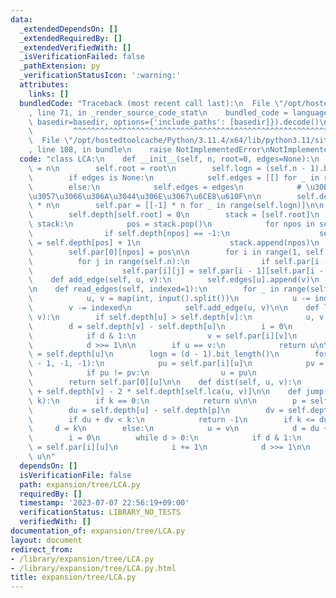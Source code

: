 ```yaml
---
data:
  _extendedDependsOn: []
  _extendedRequiredBy: []
  _extendedVerifiedWith: []
  _isVerificationFailed: false
  _pathExtension: py
  _verificationStatusIcon: ':warning:'
  attributes:
    links: []
  bundledCode: "Traceback (most recent call last):\n  File \"/opt/hostedtoolcache/Python/3.11.4/x64/lib/python3.11/site-packages/onlinejudge_verify/documentation/build.py\"\
    , line 71, in _render_source_code_stat\n    bundled_code = language.bundle(stat.path,\
    \ basedir=basedir, options={'include_paths': [basedir]}).decode()\n          \
    \         ^^^^^^^^^^^^^^^^^^^^^^^^^^^^^^^^^^^^^^^^^^^^^^^^^^^^^^^^^^^^^^^^^^^^^^^^^^^^^^^^^\n\
    \  File \"/opt/hostedtoolcache/Python/3.11.4/x64/lib/python3.11/site-packages/onlinejudge_verify/languages/python.py\"\
    , line 108, in bundle\n    raise NotImplementedError\nNotImplementedError\n"
  code: "class LCA:\n    def __init__(self, n, root=0, edges=None):\n        self.n\
    \ = n\n        self.root = root\n        self.logn = (self.n - 1).bit_length()\n\
    \        if edges is None:\n            self.edges = [[] for _ in range(n)]\n\
    \        else:\n            self.edges = edges\n            # \u30B3\u30D4\u30FC\
    \u3057\u3066\u306A\u3044\u306E\u3067\u6CE8\u610F\n\n        self.depth = [-1]\
    \ * n\n        self.par = [[-1] * n for _ in range(self.logn)]\n\n    def build(self):\n\
    \        self.depth[self.root] = 0\n        stack = [self.root]\n        while\
    \ stack:\n            pos = stack.pop()\n            for npos in self.edges[pos]:\n\
    \                if self.depth[npos] == -1:\n                    self.depth[npos]\
    \ = self.depth[pos] + 1\n                    stack.append(npos)\n            \
    \        self.par[0][npos] = pos\n\n        for i in range(1, self.logn):\n  \
    \          for j in range(self.n):\n                if self.par[i - 1][j] != -1:\n\
    \                    self.par[i][j] = self.par[i - 1][self.par[i - 1][j]]\n\n\
    \    def add_edge(self, u, v):\n        self.edges[u].append(v)\n        self.edges[v].append(u)\n\
    \n    def read_edges(self, indexed=1):\n        for _ in range(self.n - 1):\n\
    \            u, v = map(int, input().split())\n            u -= indexed\n    \
    \        v -= indexed\n            self.add_edge(u, v)\n\n    def lca(self, u,\
    \ v):\n        if self.depth[u] > self.depth[v]:\n            u, v = v, u\n\n\
    \        d = self.depth[v] - self.depth[u]\n        i = 0\n        while d > 0:\n\
    \            if d & 1:\n                v = self.par[i][v]\n            i += 1\n\
    \            d >>= 1\n\n        if u == v:\n            return u\n\n        d\
    \ = self.depth[u]\n        logn = (d - 1).bit_length()\n        for i in range(logn\
    \ - 1, -1, -1):\n            pu = self.par[i][u]\n            pv = self.par[i][v]\n\
    \            if pu != pv:\n                u = pu\n                v = pv\n\n\
    \        return self.par[0][u]\n\n    def dist(self, u, v):\n        return self.depth[u]\
    \ + self.depth[v] - 2 * self.depth[self.lca(u, v)]\n\n    def jump(self, u, v,\
    \ k):\n        if k == 0:\n            return u\n\n        p = self.lca(u, v)\n\
    \        du = self.depth[u] - self.depth[p]\n        dv = self.depth[v] - self.depth[p]\n\
    \        if du + dv < k:\n            return -1\n        if k <= du:\n       \
    \     d = k\n        else:\n            u = v\n            d = du + dv - k\n\n\
    \        i = 0\n        while d > 0:\n            if d & 1:\n                u\
    \ = self.par[i][u]\n            i += 1\n            d >>= 1\n\n        return\
    \ u\n"
  dependsOn: []
  isVerificationFile: false
  path: expansion/tree/LCA.py
  requiredBy: []
  timestamp: '2023-07-07 22:56:19+09:00'
  verificationStatus: LIBRARY_NO_TESTS
  verifiedWith: []
documentation_of: expansion/tree/LCA.py
layout: document
redirect_from:
- /library/expansion/tree/LCA.py
- /library/expansion/tree/LCA.py.html
title: expansion/tree/LCA.py
---
```

